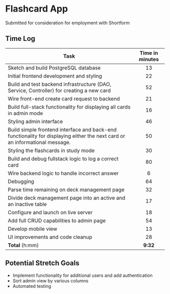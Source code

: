 # Flashcard App

Submitted for consideration for employment with Shortform

## Time Log

| Task                                                                                                                        | Time in minutes 
|-----------------------------------------------------------------------------------------------------------------------------|:---------------:|
| Sketch and build PostgreSQL database                                                                                        |       13        |
| Initial frontend development and styling                                                                                    |       22        |
| Build and test backend infrastructure (DAO, Service, Controller) for creating a new card                                    |       52        |
| Wire front-end create card request to backend                                                                               |       21        |
| Build full-stack functionality for displaying all cards in admin mode                                                       |       16        |
| Styling admin interface                                                                                                     |       46        |
| Build simple frontend interface and back-end functionality for displaying either the next card or an informational message. |       50        |
| Styling the flashcards in study mode                                                                                        |       30        |
| Build and debug fullstack logic to log a correct card                                                                       |       80        |
| Wire backend logic to handle incorrect answer                                                                               |        6        |
| Debugging                                                                                                                   |       64        |
| Parse time remaining on deck management page                                                                                |       32        |
| Divide deck management page into an active and an inactive table                                                            |       17        |
| Configure and launch on live server                                                                                         |       18        |
| Add full CRUD capabilities to admin page                                                                                    |       54        |
| Develop mobile view                                                                                                         |       13        |
| UI improvements and code cleanup                                                                                            |       28        |
| **Total** (h:mm)                                                                                                            |    **9:32**     |

## Potential Stretch Goals
- Implement functionality for additional users and add authentication
- Sort admin view by various columns
- Automated testing
